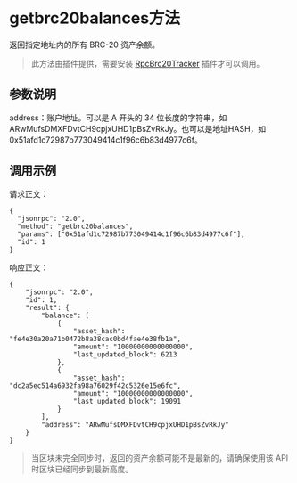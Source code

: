 # getbrc20balances方法

返回指定地址内的所有 BRC-20 资产余额。

> 此方法由插件提供，需要安装 [RpcBrc20Tracker](https://github.com/BhpAlpha/bhp-plugins/releases) 插件才可以调用。

## 参数说明

address：账户地址。可以是 A 开头的 34 位长度的字符串，如 ARwMufsDMXFDvtCH9cpjxUHD1pBsZvRkJy。也可以是地址HASH，如 0x51afd1c72987b773049414c1f96c6b83d4977c6f。

## 调用示例

请求正文：

```
{
  "jsonrpc": "2.0",
  "method": "getbrc20balances",
  "params": ["0x51afd1c72987b773049414c1f96c6b83d4977c6f"],
  "id": 1
}
```

响应正文：

```
{
    "jsonrpc": "2.0",
    "id": 1,
    "result": {
        "balance": [
            {
                "asset_hash": "fe4e30a20a71b0472b8a38cac0bd4fae4e38fb1a",
                "amount": "10000000000000000",
                "last_updated_block": 6213
            },
            {
                "asset_hash": "dc2a5ec514a6932fa98a76029f42c5326e15e6fc",
                "amount": "10000000000000000",
                "last_updated_block": 19091
            }
        ],
        "address": "ARwMufsDMXFDvtCH9cpjxUHD1pBsZvRkJy"
    }
}
```

> 当区块未完全同步时，返回的资产余额可能不是最新的，请确保使用该 API 时区块已经同步到最新高度。
